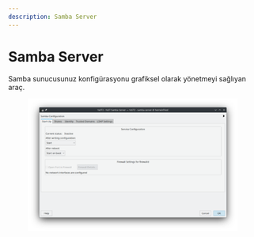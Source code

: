 ```yaml
---
description: Samba Server
---
```


# Samba Server

Samba sunucusunuz konfigürasyonu  grafiksel olarak yönetmeyi sağlıyan araç.

<figure><img src="../../../../.gitbook/assets/image (172).png" alt=""><figcaption></figcaption></figure>
